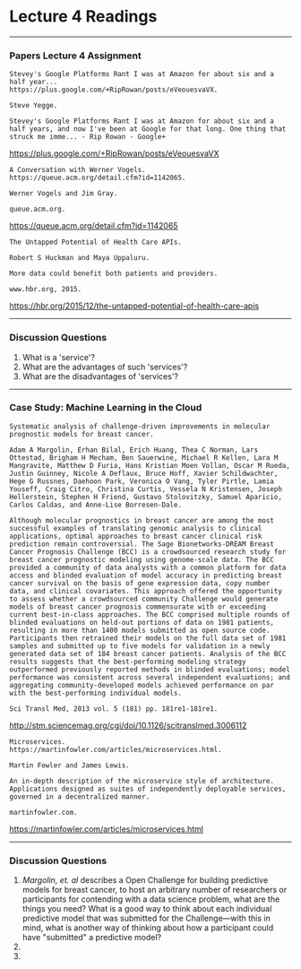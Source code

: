 # Lecture 4 Readings
___

### Papers Lecture 4 Assignment
```
Stevey's Google Platforms Rant I was at Amazon for about six and a half year...
https://plus.google.com/+RipRowan/posts/eVeouesvaVX.

Steve Yegge.

Stevey's Google Platforms Rant I was at Amazon for about six and a half years, and now I've been at Google for that long. One thing that struck me imme... - Rip Rowan - Google+
```
https://plus.google.com/+RipRowan/posts/eVeouesvaVX

```
A Conversation with Werner Vogels.
https://queue.acm.org/detail.cfm?id=1142065.

Werner Vogels and Jim Gray.

queue.acm.org.
```
https://queue.acm.org/detail.cfm?id=1142065

```
The Untapped Potential of Health Care APIs.

Robert S Huckman and Maya Uppaluru.

More data could benefit both patients and providers.

www.hbr.org, 2015.
```
https://hbr.org/2015/12/the-untapped-potential-of-health-care-apis
___
### Discussion Questions
1. What is a 'service'?
2. What are the advantages of such 'services'?
3. What are the disadvantages of 'services'?

___
### Case Study: Machine Learning in the Cloud
```
Systematic analysis of challenge-driven improvements in molecular prognostic models for breast cancer.

Adam A Margolin, Erhan Bilal, Erich Huang, Thea C Norman, Lars Ottestad, Brigham H Mecham, Ben Sauerwine, Michael R Kellen, Lara M Mangravite, Matthew D Furia, Hans Kristian Moen Vollan, Oscar M Rueda, Justin Guinney, Nicole A Deflaux, Bruce Hoff, Xavier Schildwachter, Hege G Russnes, Daehoon Park, Veronica O Vang, Tyler Pirtle, Lamia Youseff, Craig Citro, Christina Curtis, Vessela N Kristensen, Joseph Hellerstein, Stephen H Friend, Gustavo Stolovitzky, Samuel Aparicio, Carlos Caldas, and Anne-Lise Borresen-Dale.

Although molecular prognostics in breast cancer are among the most successful examples of translating genomic analysis to clinical applications, optimal approaches to breast cancer clinical risk prediction remain controversial. The Sage Bionetworks-DREAM Breast Cancer Prognosis Challenge (BCC) is a crowdsourced research study for breast cancer prognostic modeling using genome-scale data. The BCC provided a community of data analysts with a common platform for data access and blinded evaluation of model accuracy in predicting breast cancer survival on the basis of gene expression data, copy number data, and clinical covariates. This approach offered the opportunity to assess whether a crowdsourced community Challenge would generate models of breast cancer prognosis commensurate with or exceeding current best-in-class approaches. The BCC comprised multiple rounds of blinded evaluations on held-out portions of data on 1981 patients, resulting in more than 1400 models submitted as open source code. Participants then retrained their models on the full data set of 1981 samples and submitted up to five models for validation in a newly generated data set of 184 breast cancer patients. Analysis of the BCC results suggests that the best-performing modeling strategy outperformed previously reported methods in blinded evaluations; model performance was consistent across several independent evaluations; and aggregating community-developed models achieved performance on par with the best-performing individual models.

Sci Transl Med, 2013 vol. 5 (181) pp. 181re1-181re1.
```
http://stm.sciencemag.org/cgi/doi/10.1126/scitranslmed.3006112


```
Microservices.
https://martinfowler.com/articles/microservices.html.

Martin Fowler and James Lewis.

An in-depth description of the microservice style of architecture. Applications designed as suites of independently deployable services, governed in a decentralized manner.

martinfowler.com.
```
https://martinfowler.com/articles/microservices.html

___
### Discussion Questions
1. *Margolin, et. al* describes a Open Challenge for building predictive models for breast cancer, to host an arbitrary number of researchers or participants for contending with a data science problem, what are the things you need? What is a good way to think about each individual predictive model that was submitted for the Challenge—with this in mind, what is another way of thinking about how a participant could have "submitted" a predictive model?
2. 
3. 
